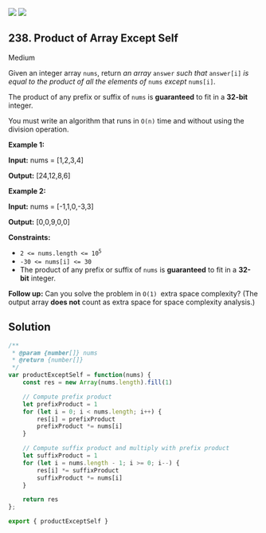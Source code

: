 [![](https://img.shields.io/github/stars/javadev/LeetCode-in-All?label=Stars&style=flat-square)](https://github.com/javadev/LeetCode-in-All)
[![](https://img.shields.io/github/forks/javadev/LeetCode-in-All?label=Fork%20me%20on%20GitHub%20&style=flat-square)](https://github.com/javadev/LeetCode-in-All/fork)

## 238\. Product of Array Except Self

Medium

Given an integer array `nums`, return _an array_ `answer` _such that_ `answer[i]` _is equal to the product of all the elements of_ `nums` _except_ `nums[i]`.

The product of any prefix or suffix of `nums` is **guaranteed** to fit in a **32-bit** integer.

You must write an algorithm that runs in `O(n)` time and without using the division operation.

**Example 1:**

**Input:** nums = [1,2,3,4]

**Output:** [24,12,8,6]

**Example 2:**

**Input:** nums = [-1,1,0,-3,3]

**Output:** [0,0,9,0,0]

**Constraints:**

*   <code>2 <= nums.length <= 10<sup>5</sup></code>
*   `-30 <= nums[i] <= 30`
*   The product of any prefix or suffix of `nums` is **guaranteed** to fit in a **32-bit** integer.

**Follow up:** Can you solve the problem in `O(1) `extra space complexity? (The output array **does not** count as extra space for space complexity analysis.)

## Solution

```javascript
/**
 * @param {number[]} nums
 * @return {number[]}
 */
var productExceptSelf = function(nums) {
    const res = new Array(nums.length).fill(1)

    // Compute prefix product
    let prefixProduct = 1
    for (let i = 0; i < nums.length; i++) {
        res[i] = prefixProduct
        prefixProduct *= nums[i]
    }

    // Compute suffix product and multiply with prefix product
    let suffixProduct = 1
    for (let i = nums.length - 1; i >= 0; i--) {
        res[i] *= suffixProduct
        suffixProduct *= nums[i]
    }

    return res
};

export { productExceptSelf }
```